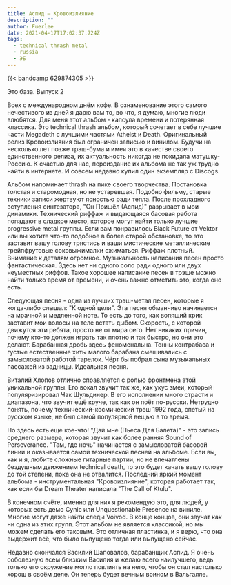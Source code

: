 ```yaml
---
title: Аспид — Кровоизлияние
description: ""
author: Fuerlee
date: 2021-04-17T17:02:37.724Z
tags:
  - technical thrash metal
  - russia
  - ЭБ
---
```

{{< bandcamp 629874305 >}}

Это база. Выпуск 2

Всех с международном днём кофе. В ознаменование этого самого нечестивого из дней я дарю вам то, во что, я думаю, многие люди влюбятся. Для меня этот альбом - капсула времени и потерянная классика. Это technical thrash альбом, который сочетает в себе лучшие части Megadeth с лучшими частями Atheist и Death. Оригинальный релиз Кровоизлияния был ограничен записью и винилом. Будучи на несколько лет позже трэш-бума и имея это в качестве своего единственного релиза, их актуальность никогда не покидала матушку-Россию. К счастью для нас, переиздание их альбома не так уж трудно найти в интернете. И совсем недавно купил один экземпляр с Discogs.

Альбом напоминает thrash на пике своего творчества. Постановка толстая и старомодная, но не устаревшая. Подобно фильму, старые техники записи жертвуют ясностью ради тепла. После прохладного вступления синтезатора, "Он Пришёл (Аспид)" разрывает в мои динамики. Технический риффаж и выдающаяся басовая работа попадают в сладкое место, которое могут найти только лучшие progressive metal группы. Если вам понравилось Black Future от Vektor или вы хотите что-то подобное в более старой обстановке, то это заставит вашу голову трястись и ваши мистические металлические грейпфрутовые соковыжималки сжиматься. Риффаж плотный. Внимание к деталям огромное. Музыкальность написания песен просто фантастическая. Здесь нет ни одного соло ради одного или двух неуместных риффов. Такое хорошее написание песен в трэше можно найти только время от времени, и очень важно отметить это, когда оно есть.

Следующая песня - одна из лучших трэш-метал песен, которые я когда-либо слышал: "К одной цели". Эта песня обманчиво начинается на мрачной и медленной ноте. То есть до того, как вопящий крик заставит мои волосы на теле встать дыбом. Скорость, с которой движутся эти ребята, просто не от мира сего. Нет никаких причин, почему кто-то должен играть так плотно и так быстро, но они это делают. Барабанная дробь здесь феноменальна. Тонны контрабаса и густые естественные хиты малого барабана смешивались с замысловатой работой тарелок. Чёрт бы побрал сына музыкальных пассажей из задницы. Идеальная песня.

Виталий Хлопов отлично справляется с ролью фронтмена этой уникальной группы. Его вокал звучит так же, как укус змеи, который популяризировал Чак Шульдинер. В его исполнении много страсти и диапазона, что звучит ещё круче, так как он поёт по-русски. Нетрудно понять, почему технический-космический трэш 1992 года, спетый на русском языке, не был самой популярной вещью в то время.

Но здесь есть еще кое-что! "Дай мне (Пьеса Для Балета)" - это запись среднего размера, которая звучит как более ранняя Sound of Perseverance. "Там, где ночь" начинается с замысловатой басовой линии и оказывается самой технической песней на альбоме. Если вы, как и я, любите сложные гитарные партии, но не впечатлены бездушным движением technical death, то это будет качать вашу голову до той степени, пока она не отвалится. Последний яркий момент альбома - инструментальная "Кровоизлияние", которая работает так, как если бы Dream Theater написала "The Call of Ktulu".

В конечном счёте, именно для них я рекомендую это, для людей, у которых есть демо Cynic или Unquestionable Presence на виниле. Многие могут даже найти следы Voivod. В конце концов, они звучат как ни одна из этих групп. Этот альбом не является классикой, но мы можем сделать его таковым. Это отличная пластинка, и я верю, что она выдержит всё, что было выпущено тогда или выпущено сейчас.

Недавно скончался Василий Шаповалов, барабанщик Аспид. Я очень соболезную всем близким Василия и желаю всего наилучшего, ведь только его окружение могло повлиять на него, чтобы он стал настолько хорош в своём деле. Он теперь будет вечным воином в Вальгалле.